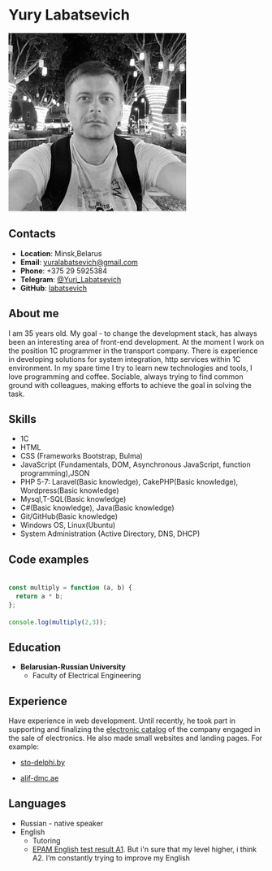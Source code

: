 # Yury Labatsevich

![photo](assets/images/yury.jpg)

## Contacts

* __Location__: Minsk,Belarus
* __Email__:    yuralabatsevich@gmail.com
* __Phone__:    +375 29 5925384
* __Telegram__: [@Yuri_Labatsevich](https://t.me/Yuri_Labatsevich)
* __GitHub__:   [labatsevich](https://github.com/labatsevich)

## About me

I am 35 years old. My goal -  to change the development stack, has always been an interesting area of front-end development. At the moment I work on the position 1C programmer in the transport company.
There is experience in developing solutions for system integration, http services within 1C environment.
In my spare time I try to learn new technologies and tools, I love programming and coffee.
Sociable, always trying to find common ground with colleagues, making efforts to achieve the goal in solving the task.

## Skills

* 1C
* HTML
* CSS (Frameworks Bootstrap, Bulma)
* JavaScript (Fundamentals, DOM, Asynchronous JavaScript, function programming),JSON
* PHP 5-7: Laravel(Basic knowledge), CakePHP(Basic knowledge), Wordpress(Basic knowledge)
* Mysql,T-SQL(Basic knowledge)
* C#(Basic knowledge), Java(Basic knowledge)
* Git/GitHub(Basic knowledge)
* Windows OS, Linux(Ubuntu)
* System Administration (Active Directory, DNS, DHCP)

## Code examples

```javascript

const multiply = function (a, b) {
  return a * b;
};

console.log(multiply(2,3));
```

## Education

* __Belarusian-Russian University__
  * Faculty of Electrical Engineering

## Experience

Have experience in web development. Until recently, he took part in supporting and finalizing the [electronic catalog](https://viko-t.by) of the company engaged in the sale of electronics.
He also made small websites and landing pages.
For example:

* [sto-delphi.by](https://sto-delphi.by/)

* [alif-dmc.ae](https://alif-dmc.ae)

## Languages

* Russian - native speaker
* English
  * Tutoring
  * [EPAM English test result A1](https://examinator.epam.com/Main/PersonalAssignments/318476). But i'n sure that my level higher, i think A2. I’m constantly trying to improve my English
